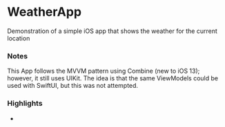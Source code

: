 # WeatherApp

Demonstration of a simple iOS app that shows the weather for the current location

### Notes
This App follows the MVVM pattern using Combine (new to iOS 13); however, it still uses UIKit.
The idea is that the same ViewModels could be used with SwiftUI, but this was not attempted. 

### Highlights


- 
